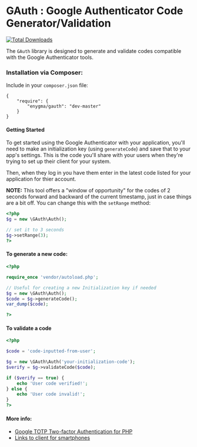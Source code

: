 GAuth : Google Authenticator Code Generator/Validation
=========================

[![Total Downloads](https://img.shields.io/packagist/dt/enygma/gauth.svg?style=flat-square)](https://packagist.org/packages/enygma/gauth)

The `GAuth` library is designed to generate and validate codes compatible with the
Google Authenticator tools.

### Installation via Composer:

Include in your `composer.json` file:

```
{
    "require": {
        "enygma/gauth": "dev-master"
    }
}
```

#### Getting Started

To get started using the Google Authenticator with your application, you'll need to make an 
initialization key (using `generateCode`) and save that to your app's settings. This is the 
code you'll share with your users when they're trying to set up their client for your system.

Then, when they log in you have them enter in the latest code listed for your application for
thier account. 
 
**NOTE:** This tool offers a "window of opportunity" for the codes of 2 seconds forward and
backward of the current timestamp, just in case things are a bit off. You can change this with
the `setRange` method:

```php
<?php
$g = new \GAuth\Auth();

// set it to 3 seconds
$g->setRange(3);
?>
```

#### To generate a new code:

```php
<?php

require_once 'vendor/autoload.php';

// Useful for creating a new Initialization key if needed
$g = new \GAuth\Auth();
$code = $g->generateCode();
var_dump($code);

?>
```

#### To validate a code

```php
<?php

$code = 'code-inputted-from-user';

$g = new \GAuth\Auth('your-initialization-code');
$verify = $g->validateCode($code);

if ($verify == true) {
    echo 'User code verified!';
} else {
    echo 'User code invalid!';
}
?>
```

#### More info:

- [Google TOTP Two-factor Authentication for PHP](http://www.idontplaydarts.com/2011/07/google-totp-two-factor-authentication-for-php/)
- [Links to client for smartphones](http://support.google.com/accounts/bin/answer.py?hl=en&answer=1066447)
